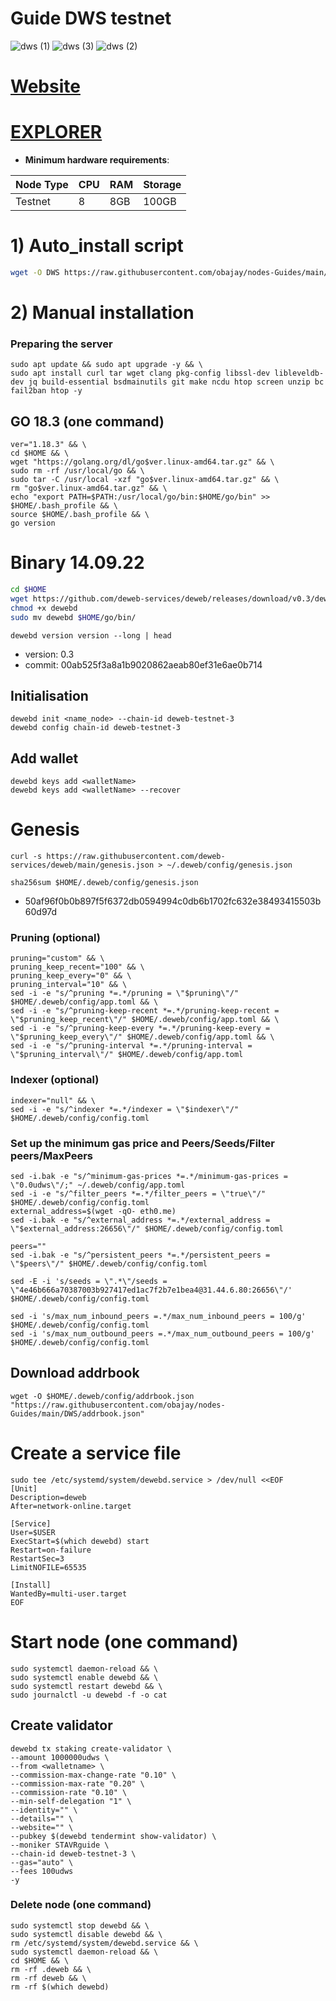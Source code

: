 # Guide DWS testnet

![dws (1)](https://user-images.githubusercontent.com/44331529/182409218-5d46916b-fcf2-42fc-8106-bfb1709d36e4.png)
![dws (3)](https://user-images.githubusercontent.com/44331529/182409227-c0c5c15c-5d87-4845-b404-1621aa784d2f.png)
![dws (2)](https://user-images.githubusercontent.com/44331529/182409225-52f077d1-4d23-4835-8353-d5f65320a79b.png)

[Website](https://deweb.services/)
=
[EXPLORER]()
=
- **Minimum hardware requirements**:

| Node Type |CPU | RAM  | Storage  | 
|-----------|----|------|----------|
| Testnet   |   8| 8GB  | 100GB    |

# 1) Auto_install script 
```bash
wget -O DWS https://raw.githubusercontent.com/obajay/nodes-Guides/main/DWS/DWS && chmod +x DWS && ./DWS
```
# 2) Manual installation

### Preparing the server

    sudo apt update && sudo apt upgrade -y && \
    sudo apt install curl tar wget clang pkg-config libssl-dev libleveldb-dev jq build-essential bsdmainutils git make ncdu htop screen unzip bc fail2ban htop -y

## GO 18.3 (one command)
    ver="1.18.3" && \
    cd $HOME && \
    wget "https://golang.org/dl/go$ver.linux-amd64.tar.gz" && \
    sudo rm -rf /usr/local/go && \
    sudo tar -C /usr/local -xzf "go$ver.linux-amd64.tar.gz" && \
    rm "go$ver.linux-amd64.tar.gz" && \
    echo "export PATH=$PATH:/usr/local/go/bin:$HOME/go/bin" >> $HOME/.bash_profile && \
    source $HOME/.bash_profile && \
    go version

# Binary   14.09.22
```bash
cd $HOME
wget https://github.com/deweb-services/deweb/releases/download/v0.3/dewebd
chmod +x dewebd
sudo mv dewebd $HOME/go/bin/
```
`dewebd version version --long | head`
+ version: 0.3
+ commit: 00ab525f3a8a1b9020862aeab80ef31e6ae0b714

## Initialisation
```console
dewebd init <name_node> --chain-id deweb-testnet-3
dewebd config chain-id deweb-testnet-3
```
## Add wallet
```console
dewebd keys add <walletName>
dewebd keys add <walletName> --recover
```
# Genesis
```console
curl -s https://raw.githubusercontent.com/deweb-services/deweb/main/genesis.json > ~/.deweb/config/genesis.json

```

`sha256sum $HOME/.deweb/config/genesis.json`
- 50af96f0b0b897f5f6372db0594994c0db6b1702fc632e38493415503b60d97d

### Pruning (optional)
```
pruning="custom" && \
pruning_keep_recent="100" && \
pruning_keep_every="0" && \
pruning_interval="10" && \
sed -i -e "s/^pruning *=.*/pruning = \"$pruning\"/" $HOME/.deweb/config/app.toml && \
sed -i -e "s/^pruning-keep-recent *=.*/pruning-keep-recent = \"$pruning_keep_recent\"/" $HOME/.deweb/config/app.toml && \
sed -i -e "s/^pruning-keep-every *=.*/pruning-keep-every = \"$pruning_keep_every\"/" $HOME/.deweb/config/app.toml && \
sed -i -e "s/^pruning-interval *=.*/pruning-interval = \"$pruning_interval\"/" $HOME/.deweb/config/app.toml
```

### Indexer (optional)
```
indexer="null" && \
sed -i -e "s/^indexer *=.*/indexer = \"$indexer\"/" $HOME/.deweb/config/config.toml
```
### Set up the minimum gas price and Peers/Seeds/Filter peers/MaxPeers
```console
sed -i.bak -e "s/^minimum-gas-prices *=.*/minimum-gas-prices = \"0.0udws\"/;" ~/.deweb/config/app.toml
sed -i -e "s/^filter_peers *=.*/filter_peers = \"true\"/" $HOME/.deweb/config/config.toml
external_address=$(wget -qO- eth0.me) 
sed -i.bak -e "s/^external_address *=.*/external_address = \"$external_address:26656\"/" $HOME/.deweb/config/config.toml

peers=""
sed -i.bak -e "s/^persistent_peers *=.*/persistent_peers = \"$peers\"/" $HOME/.deweb/config/config.toml

sed -E -i 's/seeds = \".*\"/seeds = \"4e46b666a70387003b927417ed1ac7f2b7e1bea4@31.44.6.80:26656\"/' $HOME/.deweb/config/config.toml

sed -i 's/max_num_inbound_peers =.*/max_num_inbound_peers = 100/g' $HOME/.deweb/config/config.toml
sed -i 's/max_num_outbound_peers =.*/max_num_outbound_peers = 100/g' $HOME/.deweb/config/config.toml
```

## Download addrbook
```console
wget -O $HOME/.deweb/config/addrbook.json "https://raw.githubusercontent.com/obajay/nodes-Guides/main/DWS/addrbook.json"
```

# Create a service file
```console
sudo tee /etc/systemd/system/dewebd.service > /dev/null <<EOF
[Unit]
Description=deweb
After=network-online.target

[Service]
User=$USER
ExecStart=$(which dewebd) start
Restart=on-failure
RestartSec=3
LimitNOFILE=65535

[Install]
WantedBy=multi-user.target
EOF
```

# Start node (one command)
```console
sudo systemctl daemon-reload && \
sudo systemctl enable dewebd && \
sudo systemctl restart dewebd && \
sudo journalctl -u dewebd -f -o cat
```

## Create validator
```
dewebd tx staking create-validator \
--amount 1000000udws \
--from <walletname> \
--commission-max-change-rate "0.10" \
--commission-max-rate "0.20" \
--commission-rate "0.10" \
--min-self-delegation "1" \
--identity="" \
--details="" \
--website="" \
--pubkey $(dewebd tendermint show-validator) \
--moniker STAVRguide \
--chain-id deweb-testnet-3 \
--gas="auto" \
--fees 100udws
-y
```

### Delete node (one command)
```
sudo systemctl stop dewebd && \
sudo systemctl disable dewebd && \
rm /etc/systemd/system/dewebd.service && \
sudo systemctl daemon-reload && \
cd $HOME && \
rm -rf .deweb && \
rm -rf deweb && \
rm -rf $(which dewebd)
```
